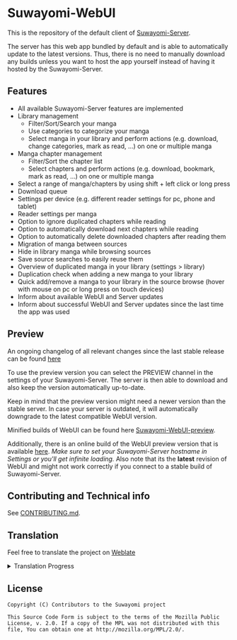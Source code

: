 # Suwayomi-WebUI
This is the repository of the default client of [Suwayomi-Server](https://github.com/Suwayomi/Suwayomi-Server).

The server has this web app bundled by default and is able to automatically update to the latest versions.
Thus, there is no need to manually download any builds unless you want to host the app yourself instead of having it hosted by the Suwayomi-Server.

## Features
- All available Suwayomi-Server features are implemented
- Library management
  - Filter/Sort/Search your manga
  - Use categories to categorize your manga
  - Select manga in your library and perform actions (e.g. download, change categories, mark as read, ...) on one or multiple manga
- Manga chapter management
  - Filter/Sort the chapter list
  - Select chapters and perform actions (e.g. download, bookmark, mark as read, ...) on one or multiple manga
- Select a range of manga/chapters by using shift + left click or long press
- Download queue
- Settings per device (e.g. different reader settings for pc, phone and tablet)
- Reader settings per manga
- Option to ignore duplicated chapters while reading
- Option to automatically download next chapters while reading
- Option to automatically delete downloaded chapters after reading them
- Migration of manga between sources
- Hide in library manga while browsing sources
- Save source searches to easily reuse them
- Overview of duplicated manga in your library (settings > library)
- Duplication check when adding a new manga to your library
- Quick add/remove a manga to your library in the source browse (hover with mouse on pc or long press on touch devices)
- Inform about available WebUI and Server updates
- Inform about successful WebUI and Server updates since the last time the app was used

## Preview
An ongoing changelog of all relevant changes since the last stable release can be found [here](https://github.com/Suwayomi/Suwayomi-WebUI/issues/749)

To use the preview version you can select the PREVIEW channel in the settings of your Suwayomi-Server.
The server is then able to download and also keep the version automatically up-to-date.

Keep in mind that the preview version might need a newer version than the stable server.
In case your server is outdated, it will automatically downgrade to the latest compatible WebUI version.

Minified builds of WebUI can be found here [Suwayomi-WebUI-preview](https://github.com/Suwayomi/Suwayomi-WebUI-preview).

Additionally, there is an online build of the WebUI preview version that is available [here](https://suwayomi-webui-preview.github.io/).
*Make sure to set your Suwayomi-Server hostname in Settings or you'll get infinite loading.* Also note that its the **latest** revision of WebUI and might not work correctly if you connect to a stable build of Suwayomi-Server.

## Contributing and Technical info
See [CONTRIBUTING.md](./CONTRIBUTING.md).

## Translation
Feel free to translate the project on [Weblate](https://hosted.weblate.org/projects/suwayomi/suwayomi-webui/)

<details><summary>Translation Progress</summary>
<a href="https://hosted.weblate.org/engage/suwayomi-webui/">
<img src="https://hosted.weblate.org/widgets/suwayomi/-/suwayomi-webui/multi-auto.svg" alt="Translation status" />
</a>
</details>

## License

    Copyright (C) Contributors to the Suwayomi project

    This Source Code Form is subject to the terms of the Mozilla Public
    License, v. 2.0. If a copy of the MPL was not distributed with this
    file, You can obtain one at http://mozilla.org/MPL/2.0/.
